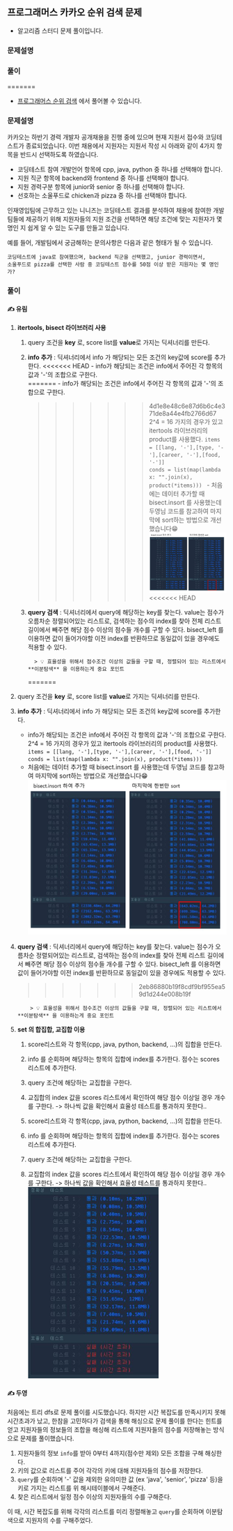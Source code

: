 ## 프로그래머스 카카오 순위 검색 문제

- 알고리즘 스터디 문제 풀이입니다.

### 문제설명

### 풀이

=======

- [프로그래머스 순위 검색](https://programmers.co.kr/learn/courses/30/lessons/72412) 에서 풀어볼 수 있습니다.

### 문제설명

카카오는 하반기 경력 개발자 공개채용을 진행 중에 있으며 현재 지원서 접수와 코딩테스트가 종료되었습니다. 이번 채용에서 지원자는 지원서 작성 시 아래와 같이 4가지 항목을 반드시 선택하도록 하였습니다.

- 코딩테스트 참여 개발언어 항목에 cpp, java, python 중 하나를 선택해야 합니다.
- 지원 직군 항목에 backend와 frontend 중 하나를 선택해야 합니다.
- 지원 경력구분 항목에 junior와 senior 중 하나를 선택해야 합니다.
- 선호하는 소울푸드로 chicken과 pizza 중 하나를 선택해야 합니다.

인재영입팀에 근무하고 있는 니니즈는 코딩테스트 결과를 분석하여 채용에 참여한 개발팀들에 제공하기 위해 지원자들의 지원 조건을 선택하면 해당 조건에 맞는 지원자가 몇 명인 지 쉽게 알 수 있는 도구를 만들고 있습니다.

예를 들어, 개발팀에서 궁금해하는 문의사항은 다음과 같은 형태가 될 수 있습니다.

```
코딩테스트에 java로 참여했으며, backend 직군을 선택했고, junior 경력이면서,
소울푸드로 pizza를 선택한 사람 중 코딩테스트 점수를 50점 이상 받은 지원자는 몇 명인가?
```

### 풀이

#### ✍ 유림

1.  **itertools, bisect 라이브러리 사용**

    1.  query 조건을 **key** 로, score list를 **value**로 가지는 딕셔너리를 만든다.
    1.  **info 추가** : 딕셔너리에서 info 가 해당되는 모든 조건의 key값에 score를 추가한다.
        <<<<<<< HEAD - info가 해당되는 조건은 info에서 주어진 각 항목의 값과 '-'의 조합으로 구한다.  
        ======= - info가 해당되는 조건은 info에서 주어진 각 항목의 값과 '-'의 조합으로 구한다.
        > > > > > > > 4d1e8e48c6e87d6b6c4e371de8a44e4fb2766d67
                2^4 = 16 가지의 경우가 있고 itertools 라이브러리의 product를 사용했다.
                 `items = [[lang, '-'],[type, '-'],[career, '-'],[food, '-']] ` <br/>
                `conds = list(map(lambda x: "".join(x), product(*items))) `
              - 처음에는 데이터 추가할 때 bisect.insort 를 사용했는데 두영님 코드를 참고하여 마지막에 sort하는 방법으로 개선했습니다😁
                ![효율성 시간 비교](./img/compare_bisect.JPG)
        <<<<<<< HEAD
    1.  **query 검색** : 딕셔너리에서 query에 해당하는 key를 찾는다. value는 점수가 오름차순 정렬되어있는 리스트로, 검색하는 점수의 index를 찾아 전체 리스트 길이에서 빼주면 해당 점수 이상의 점수들 개수를 구할 수 있다. bisect_left 를 이용하면 값이 들어가야할 이전 index를 반환하므로 동일값이 있을 경우에도 적용할 수 있다.

              > 💡 효율성을 위해서 점수조건 이상의 값들을 구할 때, 정렬되어 있는 리스트에서 **이분탐색** 을 이용하는게 중요 포인트

        =======

1.  query 조건을 **key** 로, score list를 **value**로 가지는 딕셔너리를 만든다.
1.  **info 추가** : 딕셔너리에서 info 가 해당되는 모든 조건의 key값에 score를 추가한다.

    - info가 해당되는 조건은 info에서 주어진 각 항목의 값과 '-'의 조합으로 구한다.  
      2^4 = 16 가지의 경우가 있고 itertools 라이브러리의 product를 사용했다.  
       `items = [[lang, '-'],[type, '-'],[career, '-'],[food, '-']] ` <br/>
      `conds = list(map(lambda x: "".join(x), product(*items))) `
    - 처음에는 데이터 추가할 때 bisect.insort 를 사용했는데 두영님 코드를 참고하여 마지막에 sort하는 방법으로 개선했습니다😁
      ![효율성 시간 비교](./img/compare_bisect.JPG)

1.  **query 검색** : 딕셔너리에서 query에 해당하는 key를 찾는다. value는 점수가 오름차순 정렬되어있는 리스트로, 검색하는 점수의 index를 찾아 전체 리스트 길이에서 빼주면 해당 점수 이상의 점수들 개수를 구할 수 있다. bisect_left 를 이용하면 값이 들어가야할 이전 index를 반환하므로 동일값이 있을 경우에도 적용할 수 있다.

    > > > > > > > 2eb86880b19f8cdf9bf955ea59d1d244e008b19f

            > 💡 효율성을 위해서 점수조건 이상의 값들을 구할 때, 정렬되어 있는 리스트에서 **이분탐색** 을 이용하는게 중요 포인트

1.  **set 의 합집합, 교집합 이용**

    1.  score리스트와 각 항목(cpp, java, python, backend, ...)의 집합을 만든다.
    2.  info 를 순회하며 해당하는 항목의 집합에 index를 추가한다. 점수는 scores 리스트에 추가한다.
    3.  query 조건에 해당하는 교집합을 구한다.
    4.  교집합의 index 값을 scores 리스트에서 확인하여 해당 점수 이상일 경우 개수를 구한다. -> 하나씩 값을 확인해서 효율성 테스트를 통과하지 못한다..

    5.  score리스트와 각 항목(cpp, java, python, backend, ...)의 집합을 만든다.
    6.  info 를 순회하며 해당하는 항목의 집합에 index를 추가한다. 점수는 scores 리스트에 추가한다.
    7.  query 조건에 해당하는 교집합을 구한다.
    8.  교집합의 index 값을 scores 리스트에서 확인하여 해당 점수 이상일 경우 개수를 구한다. -> 하나씩 값을 확인해서 효율성 테스트를 통과하지 못한다..  
        <img src='./img/set.JPG' alt='효율성 시간 비교' style="width: 300px">

#### ✍ 두영

처음에는 트리 dfs로 문제 풀이를 시도했습니다. 하지만 시간 복잡도를 만족시키지 못해 시간초과가 났고, 한참을 고민하다가 검색을 통해 해싱으로 문제 풀이를 한다는 힌트를 얻고 지원자들의 정보들의 조합을 해싱해 리스트에 지원자들의 점수를 저장해놓는 방식으로 문제를 풀이했습니다.

1. 지원자들의 정보 `info`를 받아 0부터 4까지(점수만 제외) 모든 조합을 구해 해싱한다.
2. 키의 값으로 리스트를 주어 각각의 키에 대해 지원자들의 점수를 저장한다.
3. `query`를 순회하며 '-' 값을 제외한 유의미한 값 (ex 'java', 'senior', 'pizza' 등)을 키로 가지는 리스트를 위 해시테이블에서 구해준다.
4. 찾은 리스트에서 일정 점수 이상의 지원자들의 수를 구해준다.

이 때, 시간 복잡도를 위해 각각의 리스트를 미리 정렬해놓고 `query`를 순회하며 이분탐색으로 지원자의 수를 구해주었다.

